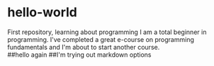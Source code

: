 # hello-world
First repository, learning about programming 
I am a total beginner in programming. I've completed a great e-course on programming fundamentals and I'm about to start another course.  
##hello again
##I'm trying out markdown options
